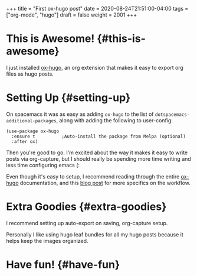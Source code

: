 +++
title = "First ox-hugo post"
date = 2020-08-24T21:51:00-04:00
tags = ["org-mode", "hugo"]
draft = false
weight = 2001
+++

# This is Awesome! {#this-is-awesome}

I just installed [ox-hugo](https://github.com/kaushalmodi/ox-hugo), an org extension that makes it easy to export org files as hugo posts.


# Setting Up {#setting-up}

On spacemacs it was as easy as adding `ox-hugo` to the list of `dotspacemacs-additional-packages`, along with adding the following to user-config:

```elisp
(use-package ox-hugo
  :ensure t          ;Auto-install the package from Melpa (optional)
  :after ox)
```

Then you're good to go. I'm excited about the way it makes it easy to write posts via org-capture, but I should really be spending more time writing and less time configuring emacs (:

Even though it's easy to setup, I recommend reading through the entire [ox-hugo](https://ox-hugo.scripter.co/) documentation, and this [blog post](https://www.shanesveller.com/blog/2018/02/13/blogging-with-org-mode-and-ox-hugo/) for more specifics on the workflow.


# Extra Goodies {#extra-goodies}

I recommend setting up auto-export on saving, org-capture setup.

Personally I like using hugo leaf bundles for all my hugo posts because it helps keep the images organized.


# Have fun! {#have-fun}
